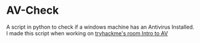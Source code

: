# AV-Check

A script in python to check if a windows machine has an Antivirus Installed.  
I made this script when working on [tryhackme's room Intro to AV](https://tryhackme.com/room/introtoav)
